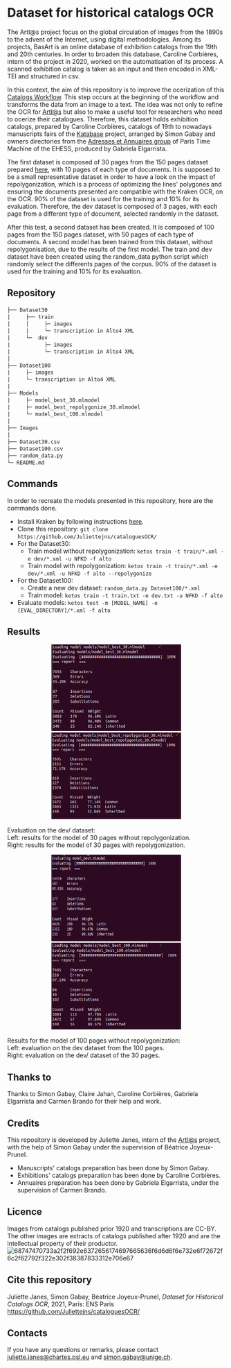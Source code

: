 # Dataset for historical catalogs OCR

The Artl@s project focus on the global circulation of images from the 1890s to the advent of the Internet, using digital methodologies. Among its projects, BasArt is an online database of exhibition catalogs from the 19th and 20th centuries. 
In order to broaden this database, Caroline Corbières, intern of the project in 2020, worked on the automatisation of its process. A scanned exhibition catalog is taken as an input and then encoded in XML-TEI and structured in csv. 

In this context, the aim of this repository is to improve the ocerization of this [Catalogs Workflow](https://github.com/carolinecorbieres/ArtlasCatalogues). This step occurs at the beginning of the workflow and transforms the data from an image to a text. 
The idea was not only to refine the OCR for [Artl@s](https://artlas.huma-num.fr/fr/) but also to make a useful tool for researchers who need to ocerize their catalogues. Therefore, this dataset holds exhibition catalogs, prepared by Caroline Corbières, catalogs of 19th to nowadays manuscripts fairs of the [Katabase](https://github.com/katabase) project, arranged by Simon Gabay and owners directories from the [Adresses et Annuaires group](https://paris-timemachine.huma-num.fr/groupe-adresses-et-annuaires/) of Paris Time Machine of the EHESS, produced by Gabriela Elgarrista. 

The first dataset is composed of 30 pages from the 150 pages dataset prepared [here](https://github.com/Juliettejns/cataloguesSegmentationOCR/), with 10 pages of each type of documents. It is supposed to be a small representative dataset in order to have a look on the impact of repolygonization, which is a process of optimizing the lines' polygones and ensuring the documents presented are compatible with the Kraken OCR, on the OCR. 90% of the dataset is used for the training and 10% for its evaluation. Therefore, the dev dataset is composed of 3 pages, with each page from a different type of document, selected randomly in the dataset.

After this test, a second dataset has been created. It is composed of 100 pages from the 150 pages dataset, with 50 pages of each type of documents. A second model has been trained from this dataset, without repolygonisation, due to the results of the first model. The train and dev dataset have been created using the random_data python script which randomly select the differents pages of the corpus. 90% of the dataset is used for the training and 10% for its evaluation.

## Repository
```
├── Dataset30
|     ├── train
|     │     ├─ images
|     |     └─ transcription in Alto4 XML
|     └─  dev
|           ├─ images
|           └─ transcription in Alto4 XML
│ 
├── Dataset100
|     ├─ images
|     └─ transcription in Alto4 XML
|
├── Models
|     ├─ model_best_30.mlmodel
|     ├─ model_best_repolygonize_30.mlmodel
|     └─ model_best_100.mlmodel
|
├── Images
|
├── Dataset30.csv
├── Dataset100.csv
├── random_data.py
└─ README.md
```

## Commands
In order to recreate the models presented in this repository, here are the commands done. 
- Install Kraken by following instructions [here](https://github.com/mittagessen/kraken).
- Clone this repository: `git clone https://github.com/Juliettejns/cataloguesOCR/`
- For the Dataset30:
    - Train model without repolygonization: `ketos train -t train/*.xml -e dev/*.xml -u NFKD -f alto`
    - Train model with repolygonization: `ketos train -t train/*.xml -e dev/*.xml -u NFKD -f alto --repolygonize`
- For the Dataset100:
    - Create a new dev dataset: `random_data.py Dataset100/*.xml`
    - Train model: `ketos train -t train.txt -e dev.txt -u NFKD -f alto`
- Evaluate models: `ketos test -m [MODEL_NAME] -e [EVAL_DIRECTORY]/*.xml -f alto`

## Results
<p class="float" align="center">
 <img src="images/resultat_model_30.png" height="200" width="300"/>
 <img src="images/resultats_model_repolygonize_30.png" height="200" width="300"/>
</p>
Evaluation on the dev/ dataset:</br>
Left: results for the model of 30 pages without repolygonization.</br>
Right: results for the model of 30 pages with repolygonization.</br>

<p align="center">
    <img src="images/results_model_100.png" height="200" width="300"/>
    <img src="images/resultats_model_100_dev.png" height="200" width="300"/>
</p>
Results for the model of 100 pages without repolygonization:</br>
Left: evaluation on the dev dataset from the 100 pages.</br>
Right: evaluation on the dev/ dataset of the 30 pages.</br>


## Thanks to 
Thanks to Simon Gabay, Claire Jahan, Caroline Corbières, Gabriela Elgarrista and Carmen Brando for their help and work.

## Credits
This repository is developed by Juliette Janes, intern of the [Artl@s](https://artlas.huma-num.fr/fr/) project, with the help of Simon Gabay under the supervision of Béatrice Joyeux-Prunel.
 - Manuscripts' catalogs preparation has been done by Simon Gabay.
 - Exhibitions' catalogs preparation has been done by Caroline Corbières. 
 - Annuaires preparation has been done by Gabriela Elgarrista, under the supervision of Carmen Brando.

## Licence
Images from catalogs published prior 1920 and transcriptions are CC-BY. </br>
The other images are extracts of catalogs published after 1920 and are the intellectual property of their productor.</br>
![68747470733a2f2f692e6372656174697665636f6d6d6f6e732e6f72672f6c2f62792f322e302f38387833312e706e67](https://user-images.githubusercontent.com/56683417/115525743-a78d2400-a28f-11eb-8e45-4b6e3265a527.png)

## Cite this repository
Juliette Janes, Simon Gabay, Béatrice Joyeux-Prunel, _Dataset for Historical Catalogs OCR_, 2021, Paris: ENS Paris https://github.com/Juliettejns/cataloguesOCR/

## Contacts
If you have any questions or remarks, please contact juliette.janes@chartes.psl.eu and simon.gabay@unige.ch.
